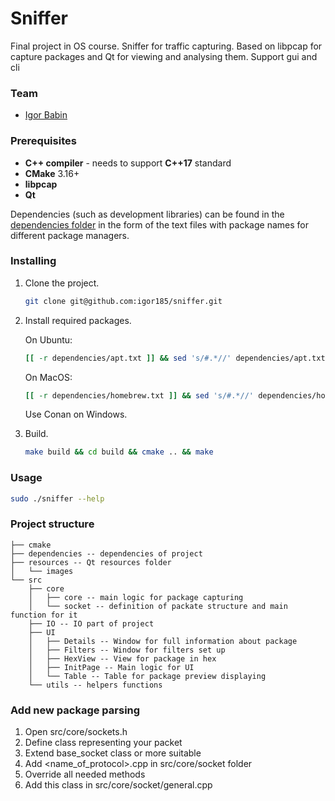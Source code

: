 # Sniffer
   Final project in OS course. Sniffer for traffic capturing. Based on libpcap for capture packages and Qt for viewing and analysing them. Support gui and cli 
### Team

 - [Igor Babin](https://github.com/igor185)

### Prerequisites

 - **C++ compiler** - needs to support **C++17** standard
 - **CMake** 3.16+
 - **libpcap** 
 - **Qt**
 
Dependencies (such as development libraries) can be found in the [dependencies folder](./dependencies) in the form of the text files with package names for different package managers.

### Installing

1. Clone the project.
    ```bash
    git clone git@github.com:igor185/sniffer.git
    ```
2. Install required packages.

   On Ubuntu:
   ```bash
   [[ -r dependencies/apt.txt ]] && sed 's/#.*//' dependencies/apt.txt | xargs sudo apt-get install -y
   ```
   On MacOS:
   ```bash
   [[ -r dependencies/homebrew.txt ]] && sed 's/#.*//' dependencies/homebrew.txt | xargs brew install
   ```
   Use Conan on Windows.
3. Build.
    ```bash
    make build && cd build && cmake .. && make
    ```

### Usage

```bash
sudo ./sniffer --help
```


### Project structure

```
├── cmake
├── dependencies -- dependencies of project
├── resources -- Qt resources folder
│   └── images
└── src 
    ├── core
    │   ├── core -- main logic for package capturing
    │   └── socket -- definition of packate structure and main function for it
    ├── IO -- IO part of project
    ├── UI 
    │   ├── Details -- Window for full information about package
    │   ├── Filters -- Window for filters set up
    │   ├── HexView -- View for package in hex
    │   ├── InitPage -- Main logic for UI
    │   └── Table -- Table for package preview displaying
    └── utils -- helpers functions
```

### Add new package parsing
1. Open src/core/sockets.h
2. Define class representing your packet
3. Extend base_socket class or more suitable
4. Add <name_of_protocol>.cpp in src/core/socket folder
5. Override all needed methods
6. Add this class in src/core/socket/general.cpp
